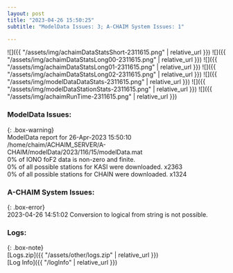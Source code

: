 ```yaml
---
layout: post
title: "2023-04-26 15:50:25"
subtitle: "ModelData Issues: 3; A-CHAIM System Issues: 1"

---
```


![]({{ "/assets/img/achaimDataStatsShort-2311615.png" | relative_url }})
![]({{ "/assets/img/achaimDataStatsLong00-2311615.png" | relative_url }})
![]({{ "/assets/img/achaimDataStatsLong01-2311615.png" | relative_url }})
![]({{ "/assets/img/achaimDataStatsLong02-2311615.png" | relative_url }})
![]({{ "/assets/img/modelDataDataStats-2311615.png" | relative_url }})
![]({{ "/assets/img/modelDataStationStats-2311615.png" | relative_url }})
![]({{ "/assets/img/achaimRunTime-2311615.png" | relative_url }})


### ModelData Issues:  
  
{: .box-warning}  
 ModelData report for 26-Apr-2023 15:50:10   
 /home/chaim/ACHAIM_SERVER/A-CHAIM/modelData/2023/116/15/modelData.mat   
 0% of IONO foF2 data is non-zero and finite.   
 0% of all possible stations for KASI were downloaded. x2363   
 0% of all possible stations for CHAIN were downloaded. x1324   
  
### A-CHAIM System Issues:  
  
{: .box-error}  
2023-04-26 14:51:02 Conversion to logical from string is not possible.  

### Logs:  
  
{: .box-note}  
[Logs.zip]({{ "/assets/other/logs.zip" | relative_url }})  
[Log Info]({{ "/logInfo" | relative_url }})  
